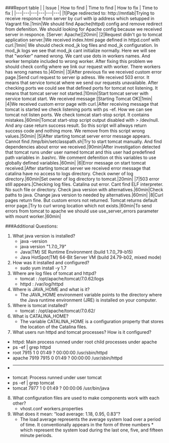 ###Report table
|   |  Issue  |  How to find  |  Time to find  |  How to fix  |  Time to fix  |
|---|---|---|---|---|---|
|1|Page redirected to: http://mntlab|Trying to receive responce from server by curl with ip address which setupped in Vagrant file.|1min|We should find Apache(httpd) config and remove redirect from defenition. We should looking for Apache config because we received server in responce. [Server: Apache]|20min|
|2|Request didn't go to tomcat application server.|We received index.html page defined in httpd.conf with curl.|1min| We should check mod_jk log files and mod_jk configuration. In mod_jk logs we see that mod_jk cant initialize normally. Here we will see that "worker" named wrong. We cant use dots in workers names. And worker template included to wrong worker. After fixing this problem we should check config where we link our request with worker. There workers has wrong names to.|40min| 
|3|After previous fix we received custom error page.|Send curl request to server ip adress. We received 503 error. It means that service tomcat where we send our requests unavailable. After checking ports we could see that defined ports for tomcat not listening. It means that tomcat server not started.|10min|Start tomcat server with service tomcat start. We received message [Starting Tomcat OK]|1min|
|4|We received custom error page with curl.|After receiving message that tomcat is started we check listening ports with ps -ef. How we can see tomcat not listen ports. We check tomcat start-stop script. It contains mistakes.|60min|Tomcat start-stop script output disabled with > /dev/null. And any case return success result. So this script will allways return success code and nothing more. We remove from this script wrong values.|50min|
|5|After starting tomcat server error message appears. Cannot find /tmp/bin/setclasspath.sh|Try to start tomcat manually. And find dependencies about error we received.|90min|After investigation detected that tomcat runs under user named tomcat and this user had predefined path variables in .bashrc. We comment defenition ot this variables to use globally defined variables.|60min|
|6|Error message on start tomcat received.|After starting tomcat server we received error message that catalina have no access to logs directory. Check owner of log directory.|60min|Set owner of log directory to tomcat.|20min|
|7|503 error still appears.|Checking log files. Catalina out error. Cant find ELF interpreter. No such file or directory. Check java version with alternatives.|60min|Check paths to java. Change java version to needed by alternatives.|60min|
|8|Curl pages return fine. But custom errors not returned. Tomcat returns default error page.|Try to curl wrong location which not exists.|60min|To send errors from tomcat to apache we should use use_server_errors parameter with mount worker.|60min|

###Additional Questions:
1. What java version is installed?
   * java -version
   * java version "1.7.0_79"
   * Java(TM) SE Runtime Environment (build 1.7.0_79-b15)
   * Java HotSpot(TM) 64-Bit Server VM (build 24.79-b02, mixed mode)
2. How was it installed and configured?
   * sudo yum install -y 1.7
3. Where are log files of tomcat and httpd?
   * tomcat : /opt/apache/tomcat/7.0.62/logs
   * httpd :  /var/log/httpd
4. Where is JAVA_HOME and what is it?
   * The JAVA_HOME environment variable points to the directory where the Java runtime environment (JRE) is installed on your computer.
5. Where is tomcat installed?
   * tomcat : /opt/apache/tomcat/7.0.62/
6. What is CATALINA_HOME?
   * The variable CATALINA_HOME is a configuration property that stores the location of the Catalina files.
7. What users run httpd and tomcat processes? How is it configured?
  * httpd: Main process runned under root child processes under apache
  * ps -ef | grep httpd
  * root      7915     1  0 01:49 ?        00:00:00 /usr/sbin/httpd
  * apache    7919  7915  0 01:49 ?        00:00:00 /usr/sbin/httpd
  * ---------------------------------------------------------------------
  * tomcat: Process runned under user tomcat
  * ps -ef | grep tomcat
  * tomcat 7977     1  0 01:49 ?        00:00:06 /usr/bin/java
8. What configuration files are used to make components work with each other?
   * vhost.conf workers.properties
9. What does it mean: “load average: 1.18, 0.95, 0.83”?
   * The load average represents the average system load over a period of time. It conventionally appears in the form of three numbers      * which represent the system load during the last one, five, and fifteen minute periods.
